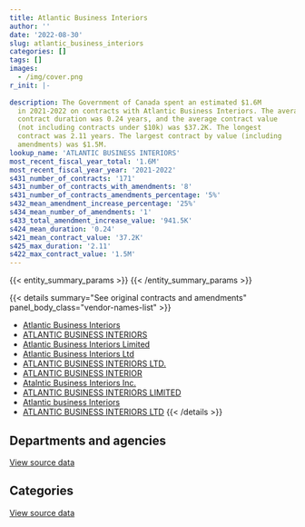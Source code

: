 ```yaml
---
title: Atlantic Business Interiors
author: ''
date: '2022-08-30'
slug: atlantic_business_interiors
categories: []
tags: []
images:
  - /img/cover.png
r_init: |-
  
description: The Government of Canada spent an estimated $1.6M
  in 2021-2022 on contracts with Atlantic Business Interiors. The average
  contract duration was 0.24 years, and the average contract value
  (not including contracts under $10k) was $37.2K. The longest
  contract was 2.11 years. The largest contract by value (including
  amendments) was $1.5M.
lookup_name: 'ATLANTIC BUSINESS INTERIORS'
most_recent_fiscal_year_total: '1.6M'
most_recent_fiscal_year_year: '2021-2022'
s431_number_of_contracts: '171'
s431_number_of_contracts_with_amendments: '8'
s431_number_of_contracts_amendments_percentage: '5%'
s432_mean_amendment_increase_percentage: '25%'
s434_mean_number_of_amendments: '1'
s433_total_amendment_increase_value: '941.5K'
s424_mean_duration: '0.24'
s421_mean_contract_value: '37.2K'
s425_max_duration: '2.11'
s422_max_contract_value: '1.5M'
---
```


<script src="/rmarkdown-libs/htmlwidgets/htmlwidgets.js"></script>
<link href="/rmarkdown-libs/datatables-css/datatables-crosstalk.css" rel="stylesheet" />
<script src="/rmarkdown-libs/datatables-binding/datatables.js"></script>
<script src="/rmarkdown-libs/jquery/jquery-3.6.0.min.js"></script>
<link href="/rmarkdown-libs/dt-core-bootstrap/css/dataTables.bootstrap.min.css" rel="stylesheet" />
<link href="/rmarkdown-libs/dt-core-bootstrap/css/dataTables.bootstrap.extra.css" rel="stylesheet" />
<script src="/rmarkdown-libs/dt-core-bootstrap/js/jquery.dataTables.min.js"></script>
<script src="/rmarkdown-libs/dt-core-bootstrap/js/dataTables.bootstrap.min.js"></script>
<link href="/rmarkdown-libs/crosstalk/css/crosstalk.min.css" rel="stylesheet" />
<script src="/rmarkdown-libs/crosstalk/js/crosstalk.min.js"></script>
<script src="/rmarkdown-libs/htmlwidgets/htmlwidgets.js"></script>
<link href="/rmarkdown-libs/datatables-css/datatables-crosstalk.css" rel="stylesheet" />
<script src="/rmarkdown-libs/datatables-binding/datatables.js"></script>
<script src="/rmarkdown-libs/jquery/jquery-3.6.0.min.js"></script>
<link href="/rmarkdown-libs/dt-core-bootstrap/css/dataTables.bootstrap.min.css" rel="stylesheet" />
<link href="/rmarkdown-libs/dt-core-bootstrap/css/dataTables.bootstrap.extra.css" rel="stylesheet" />
<script src="/rmarkdown-libs/dt-core-bootstrap/js/jquery.dataTables.min.js"></script>
<script src="/rmarkdown-libs/dt-core-bootstrap/js/dataTables.bootstrap.min.js"></script>
<link href="/rmarkdown-libs/crosstalk/css/crosstalk.min.css" rel="stylesheet" />
<script src="/rmarkdown-libs/crosstalk/js/crosstalk.min.js"></script>

{{< entity_summary_params >}}
{{< /entity_summary_params >}}

{{< details summary="See original contracts and amendments" panel_body_class="vendor-names-list" >}}
- [Atlantic Business Interiors](https://search.open.canada.ca/en/ct/?sort=contract_value_f%20desc&page=1&search_text=%22Atlantic%20Business%20Interiors%22)
- [ATLANTIC BUSINESS INTERIORS](https://search.open.canada.ca/en/ct/?sort=contract_value_f%20desc&page=1&search_text=%22ATLANTIC%20BUSINESS%20INTERIORS%22)
- [Atlantic Business Interiors Limited](https://search.open.canada.ca/en/ct/?sort=contract_value_f%20desc&page=1&search_text=%22Atlantic%20Business%20Interiors%20Limited%22)
- [Atlantic Business Interiors Ltd](https://search.open.canada.ca/en/ct/?sort=contract_value_f%20desc&page=1&search_text=%22Atlantic%20Business%20Interiors%20Ltd%22)
- [ATLANTIC BUSINESS INTERIORS LTD.](https://search.open.canada.ca/en/ct/?sort=contract_value_f%20desc&page=1&search_text=%22ATLANTIC%20BUSINESS%20INTERIORS%20LTD.%22)
- [ATLANTIC BUSINESS INTERIOR](https://search.open.canada.ca/en/ct/?sort=contract_value_f%20desc&page=1&search_text=%22ATLANTIC%20BUSINESS%20INTERIOR%22)
- [Atalntic Business Interiors Inc.](https://search.open.canada.ca/en/ct/?sort=contract_value_f%20desc&page=1&search_text=%22Atalntic%20Business%20Interiors%20Inc.%22)
- [ATLANTIC BUSINESS INTERIORS LIMITED](https://search.open.canada.ca/en/ct/?sort=contract_value_f%20desc&page=1&search_text=%22ATLANTIC%20BUSINESS%20INTERIORS%20LIMITED%22)
- [Atlantic business Interiors](https://search.open.canada.ca/en/ct/?sort=contract_value_f%20desc&page=1&search_text=%22Atlantic%20business%20Interiors%22)
- [ATLANTIC BUSINESS INTERIORS LTD](https://search.open.canada.ca/en/ct/?sort=contract_value_f%20desc&page=1&search_text=%22ATLANTIC%20BUSINESS%20INTERIORS%20LTD%22)
{{< /details >}}

## Departments and agencies

<div id="htmlwidget-1" style="width:100%;height:auto;" class="datatables html-widget"></div>
<script type="application/json" data-for="htmlwidget-1">{"x":{"style":"bootstrap","filter":"none","vertical":false,"data":[["<a href=\"/departments/acoa-apeca/\">Atlantic Canada Opportunities Agency<\/a>","<a href=\"/departments/cbsa-asfc/\">Canada Border Services Agency<\/a>","<a href=\"/departments/cra-arc/\">Canada Revenue Agency<\/a>","<a href=\"/departments/dfo-mpo/\">Fisheries and Oceans Canada<\/a>","<a href=\"/departments/dnd-mdn/\">National Defence<\/a>","<a href=\"/departments/ec/\">Environment and Climate Change Canada<\/a>","<a href=\"/departments/esdc-edsc/\">Employment and Social Development Canada<\/a>","<a href=\"/departments/pc/\">Parks Canada<\/a>","<a href=\"/departments/pwgsc-tpsgc/\">Public Services and Procurement Canada<\/a>","<a href=\"/departments/rcmp-grc/\">Royal Canadian Mounted Police<\/a>","<a href=\"/departments/ssc-spc/\">Shared Services Canada<\/a>","<a href=\"/departments/tc/\">Transport Canada<\/a>","<a href=\"/departments/vac-acc/\">Veterans Affairs Canada<\/a>","<a href=\"/departments/vrab-tacra/\">Veterans Review and Appeal Board<\/a>"],[null,null,null,209886.9,110058.31,null,null,55272.25,539306.35,null,12920.25,11302.2,59841.71,null],[null,385.83,null,420131.09,39219.48,68984.47,45980.14,133979.75,272748.44,23583.94,null,null,196424.4,null],[11992.2,15647.43,536769.66,166948.73,46668.65,null,null,null,354561.86,null,null,null,13039.07,19144.05],[126042.12,null,1042838.72,193705.75,47634.64,null,33133.23,null,174410.42,null,null,null,24991.55,null]],"container":"<table class=\"table table-striped table-hover row-border order-column display\">\n  <thead>\n    <tr>\n      <th>Department<\/th>\n      <th>2018-2019<\/th>\n      <th>2019-2020<\/th>\n      <th>2020-2021<\/th>\n      <th>2021-2022<\/th>\n    <\/tr>\n  <\/thead>\n<\/table>","options":{"order":[[4,"desc"]],"pageLength":10,"autoWidth":true,"columnDefs":[{"targets":1,"render":"function(data, type, row, meta) {\n    return type !== 'display' ? data : DTWidget.formatCurrency(data, \"$\", 2, 3, \",\", \".\", true, null);\n  }"},{"targets":2,"render":"function(data, type, row, meta) {\n    return type !== 'display' ? data : DTWidget.formatCurrency(data, \"$\", 2, 3, \",\", \".\", true, null);\n  }"},{"targets":3,"render":"function(data, type, row, meta) {\n    return type !== 'display' ? data : DTWidget.formatCurrency(data, \"$\", 2, 3, \",\", \".\", true, null);\n  }"},{"targets":4,"render":"function(data, type, row, meta) {\n    return type !== 'display' ? data : DTWidget.formatCurrency(data, \"$\", 2, 3, \",\", \".\", true, null);\n  }"},{"width":"16%","targets":[1,2,3,4]},{"className":"dt-right","targets":[1,2,3,4]}],"orderClasses":false}},"evals":["options.columnDefs.0.render","options.columnDefs.1.render","options.columnDefs.2.render","options.columnDefs.3.render"],"jsHooks":[]}</script>
<p class="text-right">
<a href="https://github.com/GoC-Spending/contracts-data/tree/main/data/out/vendors/atlantic_business_interiors/summary_by_fiscal_year_by_department.csv" class="source-data-link btn btn-link">View source data</a>
</p>

## Categories

<div id="htmlwidget-2" style="width:100%;height:auto;" class="datatables html-widget"></div>
<script type="application/json" data-for="htmlwidget-2">{"x":{"style":"bootstrap","filter":"none","vertical":false,"data":[["<a href=\"/categories/facilities_and_construction/\">Facilities and construction<\/a>","<a href=\"/categories/office_management/\">Office management<\/a>","<a href=\"/categories/professional_services/\">Professional services<\/a>","<a href=\"/categories/transportation_and_logistics/\">Transportation and logistics<\/a>","<a href=\"/categories/industrial_products_and_services/\">Industrial products and services<\/a>"],[22398.55,614000.35,15305.06,null,346884.01],[null,1187261.63,null,null,14175.91],[null,1116725.54,null,29904,18142.11],[12880,1567466.66,null,16170,46239.77]],"container":"<table class=\"table table-striped table-hover row-border order-column display\">\n  <thead>\n    <tr>\n      <th>Category<\/th>\n      <th>2018-2019<\/th>\n      <th>2019-2020<\/th>\n      <th>2020-2021<\/th>\n      <th>2021-2022<\/th>\n    <\/tr>\n  <\/thead>\n<\/table>","options":{"order":[[4,"desc"]],"dom":"t","pageLength":30,"autoWidth":true,"columnDefs":[{"targets":1,"render":"function(data, type, row, meta) {\n    return type !== 'display' ? data : DTWidget.formatCurrency(data, \"$\", 2, 3, \",\", \".\", true, null);\n  }"},{"targets":2,"render":"function(data, type, row, meta) {\n    return type !== 'display' ? data : DTWidget.formatCurrency(data, \"$\", 2, 3, \",\", \".\", true, null);\n  }"},{"targets":3,"render":"function(data, type, row, meta) {\n    return type !== 'display' ? data : DTWidget.formatCurrency(data, \"$\", 2, 3, \",\", \".\", true, null);\n  }"},{"targets":4,"render":"function(data, type, row, meta) {\n    return type !== 'display' ? data : DTWidget.formatCurrency(data, \"$\", 2, 3, \",\", \".\", true, null);\n  }"},{"width":"16%","targets":[1,2,3,4]},{"className":"dt-right","targets":[1,2,3,4]}],"orderClasses":false,"lengthMenu":[10,25,30,50,100]}},"evals":["options.columnDefs.0.render","options.columnDefs.1.render","options.columnDefs.2.render","options.columnDefs.3.render"],"jsHooks":[]}</script>
<p class="text-right">
<a href="https://github.com/GoC-Spending/contracts-data/tree/main/data/out/vendors/atlantic_business_interiors/summary_by_fiscal_year_by_category.csv" class="source-data-link btn btn-link">View source data</a>
</p>
